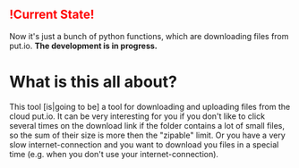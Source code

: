 <span style = "color:red; font-weight: bold">!Current State!</span>
---------------
Now it's just a bunch of python functions, which are downloading files from
put.io. **The development is in progress.**


What is this all about?
=======================
This tool [is|going to be] a tool for downloading and uploading files from the
cloud put.io. It can be very interesting for you if you don't like to click
several times on the download link if the folder contains a lot of small files,
so the sum of their size is more then the "zipable" limit. Or you have a very
slow internet-connection and you want to download you files in a special time
(e.g. when you don't use your internet-connection).
